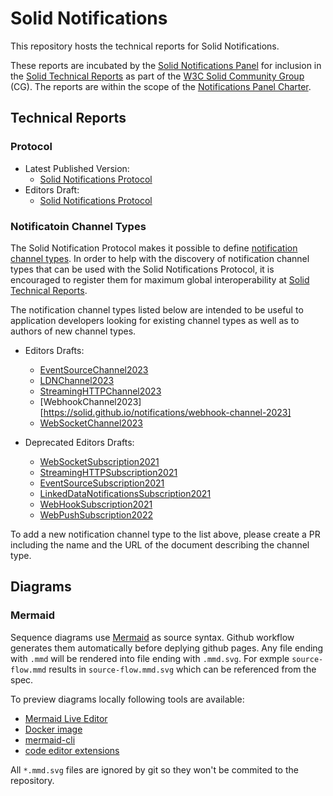 # Solid Notifications

This repository hosts the technical reports for Solid Notifications.

These reports are incubated by the [Solid Notifications Panel](https://github.com/solid/notifications-panel) for inclusion in the [Solid Technical Reports](https://solidproject.org/TR/) as part of the [W3C Solid Community Group](https://www.w3.org/groups/cg/solid) (CG). The reports are within the scope of the [Notifications Panel Charter](https://github.com/solid/process/blob/main/notifications-panel-charter.md).

## Technical Reports

### Protocol
* Latest Published Version:
  * [Solid Notifications Protocol](https://solidproject.org/TR/notifications-protocol)
* Editors Draft:
  * [Solid Notifications Protocol](https://solid.github.io/notifications/protocol)

### Notificatoin Channel Types

The Solid Notification Protocol makes it possible to define [notification channel types](https://solid.github.io/notifications/protocol#notification-channel-types). In order to help with the discovery of notification channel types that can be used with the Solid Notifications Protocol, it is encouraged to register them for maximum global interoperability at [Solid Technical Reports](https://solidproject.org/TR/#notification-channel-type-registry).

The notification channel types listed below are intended to be useful to application developers looking for existing
channel types as well as to authors of new channel types.

* Editors Drafts:
  * [EventSourceChannel2023](https://solid.github.io/notifications/eventsource-channel-2023)
  * [LDNChannel2023](https://solid.github.io/notifications/ldn-channel-2023)
  * [StreamingHTTPChannel2023](https://solid.github.io/notifications/streaming-http-channel-2023)
  * [WebhookChannel2023][https://solid.github.io/notifications/webhook-channel-2023]
  * [WebSocketChannel2023](https://solid.github.io/notifications/websocket-channel-2023)

* Deprecated Editors Drafts:
  * [WebSocketSubscription2021](https://solid.github.io/notifications/websocket-subscription-2021)
  * [StreamingHTTPSubscription2021](https://solid.github.io/notifications/streaming-http-subscription-2021)
  * [EventSourceSubscription2021](https://solid.github.io/notifications/eventsource-subscription-2021)
  * [LinkedDataNotificationsSubscription2021](https://solid.github.io/notifications/linkeddatanotifications-subscription-2021)
  * [WebHookSubscription2021](https://github.com/solid/notifications/blob/main/webhook-subscription-2021.md)
  * [WebPushSubscription2022](https://solid.github.io/notifications/webpush-subscription-2022)

To add a new notification channel type to the list above, please create a PR including the name and the URL of the document describing the channel type.



## Diagrams

### Mermaid

Sequence diagrams use [Mermaid](https://mermaid-js.github.io/mermaid/) as source syntax.
Github workflow generates them automatically before deplying github pages.
Any file ending with `.mmd` will be rendered into file ending with `.mmd.svg`.
For exmple `source-flow.mmd` results in `source-flow.mmd.svg` which can be referenced from the spec.

To preview diagrams locally following tools are available:

* [Mermaid Live Editor](https://mermaid-js.github.io/mermaid-live-editor/)
* [Docker image](https://hub.docker.com/r/matthewfeickert/mermaid-cli)
* [mermaid-cli](https://www.npmjs.com/package/@mermaid-js/mermaid-cli)
* [code editor extensions](https://github.com/mermaid-js/mermaid/blob/develop/docs/integrations.md#editor-plugins)

All `*.mmd.svg` files are ignored by git so they won't be commited to the repository.
